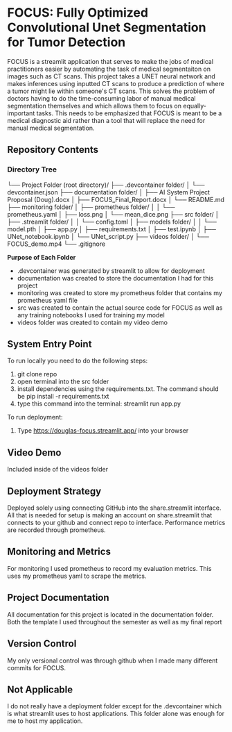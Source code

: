 # FOCUS: Fully Optimized Convolutional Unet Segmentation for Tumor Detection

FOCUS is a streamlit application that serves to make the jobs of medical practitioners easier by automating the task of medical segmentaiton on images such as CT scans. This project takes a UNET neural network and makes inferences using inputted CT scans to produce a prediction of where a tumor might lie within someone's CT scans. This solves the problem of doctors having to do the time-consuming labor of manual medical segmentation themselves and which allows them to focus on equally-important tasks. This needs to be emphasized that FOCUS is meant to be a medical diagnostic aid rather than a tool that will replace the need for manual medical segmentation.

## Repository Contents
 
 ### Directory Tree

 └── Project Folder (root directory)/
    ├── .devcontainer folder/
    │   └── devcontainer.json
    ├── documentation folder/
    │   ├── AI System Project Proposal (Doug).docx
    │   ├── FOCUS_Final_Report.docx
    │   └── README.md
    ├── monitoring folder/
    │   ├── prometheus folder/
    │   │   └── prometheus.yaml
    │   ├── loss.png
    │   └── mean_dice.png
    ├── src folder/
    │   ├── .streamlit folder/
    │   │   └── config.toml
    │   ├── models folder/
    │   │   └── model.pth
    │   ├── app.py
    │   ├── requirements.txt
    │   ├── test.ipynb
    │   ├── UNet_notebook.ipynb
    │   └── UNet_script.py
    ├── videos folder/
    │   └── FOCUS_demo.mp4
    └── .gitignore

**Purpose of Each Folder**

* .devcontainer was generated by streamlit to allow for deployment
* documentation was created to store the documentation I had for this project
* monitoring was created to store my prometheus folder that contains my prometheus yaml file
* src was created to contain the actual source code for FOCUS as well as any training notebooks I used for training my model
* videos folder was created to contain my video demo

## System Entry Point

To run locally you need to do the following steps:

1. git clone repo
2. open terminal into the src folder
3. install dependencies using the requirements.txt. The command should be pip install -r requirements.txt
4. type this command into the terminal: streamlit run app.py

To run deployment:

1. Type https://douglas-focus.streamlit.app/ into your browser

## Video Demo

Included inside of the videos folder

## Deployment Strategy

Deployed solely using connecting GitHub into the share.streamlit interface. All that is needed for setup is making an account on share.streamlit that connects to your github and connect repo to interface. Performance metrics are recorded through prometheus.

## Monitoring and Metrics

For monitoring I used prometheus to record my evaluation metrics. This uses my prometheus yaml to scrape the metrics. 

## Project Documentation

All documentation for this project is located in the documentation folder. Both the template I used throughout the semester as well as my final report

## Version Control

My only versional control was through github when I made many different commits for FOCUS.

## Not Applicable

I do not really have a deployment folder except for the .devcontainer which is what streamlit uses to host applications. This folder alone was enough for me to host my application.